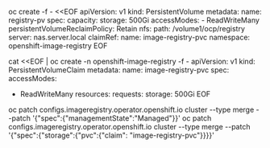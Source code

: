 

oc create -f - <<EOF
apiVersion: v1
kind: PersistentVolume
metadata:
  name: registry-pv
spec:
  capacity:
    storage: 500Gi
  accessModes:
    - ReadWriteMany
  persistentVolumeReclaimPolicy: Retain
  nfs:
    path: /volume1/ocp/registry
    server: nas.server.local
  claimRef:
    name: image-registry-pvc
    namespace: openshift-image-registry
EOF


cat <<EOF | oc create -n openshift-image-registry -f -
apiVersion: v1
kind: PersistentVolumeClaim
metadata:
  name: image-registry-pvc
spec:
  accessModes:
  - ReadWriteMany
  resources:
    requests:
      storage: 500Gi
EOF


oc patch configs.imageregistry.operator.openshift.io cluster --type merge --patch '{"spec":{"managementState":"Managed"}}'
oc patch configs.imageregistry.operator.openshift.io cluster --type merge --patch '{"spec":{"storage":{"pvc":{"claim": "image-registry-pvc"}}}}'